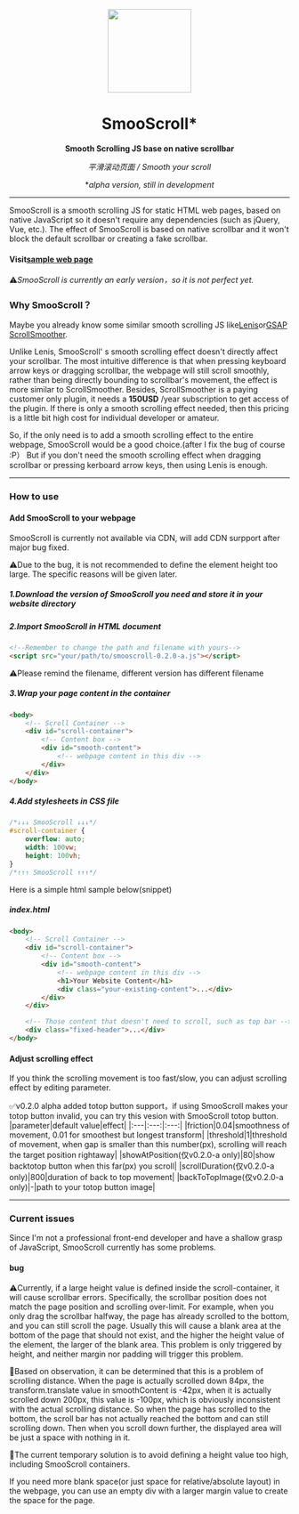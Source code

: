<div align="center">
<a href="https://shuninyu.github.io/SmooScroll">
  <img src="https://ik.imagekit.io/shunin/SmooScroll/smooscroll-logo.svg" height="150px" />
</a>

# SmooScroll*

**Smooth Scrolling JS base on native scrollbar**

*平滑滚动页面 / Smooth your scroll*

**alpha version, still in development*
</div>

---
SmooScroll is a smooth scrolling JS for static HTML web pages, based on native JavaScript so it doesn't require any dependencies (such as jQuery, Vue, etc.).
The effect of SmooScroll is based on native scrollbar and it won't block the default scrollbar or creating a fake scrollbar.
#### Visit[sample web page](https://shuninyu.github.io/SmooScroll/)

⚠️*SmooScroll is currently an early version，so it is not perfect yet.*

### Why SmooScroll？
Maybe you already know some similar smooth scrolling JS like[Lenis](https://github.com/darkroomengineering/lenis)or[GSAP ScrollSmoother](https://gsap.com/docs/v3/Plugins/ScrollSmoother/).

Unlike Lenis, SmooScroll' s smooth scrolling effect doesn't directly affect your scrollbar. The most intuitive difference is that when pressing keyboard arrow keys or dragging scrollbar, the webpage will still scroll smoothly, rather than being directly bounding to scrollbar's movement, the effect is more similar to ScrollSmoother.
Besides, ScrollSmoother is a paying customer only plugin, it needs a **150USD** /year subscription to get access of the plugin. If there is only a smooth scrolling effect needed, then this pricing is a little bit high cost for individual developer or amateur.

So, if the only need is to add a smooth scrolling effect to the entire webpage, SmooScroll would be a good choice.(after I fix the bug of course :P）
But if you don't need the smooth scrolling effect when dragging scrollbar or pressing kerboard arrow keys, then using Lenis is enough.

---
### How to use
#### Add SmooScroll to your webpage
SmooScroll is currently not available via CDN, will add CDN surpport after major bug fixed.

⚠️Due to the bug, it is not recommended to define the element height too large. The specific reasons will be given later.

##### 1.Download the version of SmooScroll you need and store it in your website directory
##### 2.Import SmooScroll in HTML document
```html
<!--Remember to change the path and filename with yours-->
<script src="your/path/to/smooscroll-0.2.0-a.js"></script>
```
⚠️Please remind the filename, different version has different filename
##### 3.Wrap your page content in the container
```html
<body>
    <!-- Scroll Container -->
    <div id="scroll-container">
        <!-- Content box -->
        <div id="smooth-content">
            <!-- webpage content in this div -->
        </div>
    </div>
</body>
```
##### 4.Add stylesheets in CSS file
```css
/*↓↓↓ SmooScroll ↓↓↓*/
#scroll-container {
    overflow: auto;
    width: 100vw;
    height: 100vh;
}
/*↑↑↑ SmooScroll ↑↑↑*/
```
Here is a simple html sample below(snippet)
##### index.html
```html
<body>
    <!-- Scroll Container -->
    <div id="scroll-container">
        <!-- Content box -->
        <div id="smooth-content">
            <!-- webpage content in this div -->
            <h1>Your Website Content</h1>
            <div class="your-existing-content">...</div>
        </div>
    </div>

    <!-- Those content that doesn't need to scroll, such as top bar -->
    <div class="fixed-header">...</div>
</body>
```

#### Adjust scrolling effect
If you think the scrolling movement is too fast/slow, you can adjust scrolling effect by editing parameter.

✅v0.2.0 alpha added totop button support，if using SmooScroll makes your totop button invalid, you can try this vesion with SmooScroll totop button.
|parameter|default value|effect|
|:---|:---:|:---:|
|friction|0.04|smoothness of movement, 0.01 for smoothest but longest transform|
|threshold|1|threshold of movement, when gap is smaller than this number(px), scrolling will reach the target position rightaway|
|showAtPosition(仅v0.2.0-a only)|80|show backtotop button when this far(px) you scroll|
|scrollDuration(仅v0.2.0-a only)|800|duration of back to top movement|
|backToTopImage(仅v0.2.0-a only)|-|path to your totop button image|

---
### Current issues
Since I'm not a professional front-end developer and have a shallow grasp of JavaScript, SmooScroll currently has some problems.
#### bug
⚠️Currently, if a large height value is defined inside the scroll-container, it will cause scrollbar errors. Specifically, the scrollbar position does not match the page position and scrolling over-limit. For example, when you only drag the scrollbar halfway, the page has already scrolled to the bottom, and you can still scroll the page. Usually this will cause a blank area at the bottom of the page that should not exist, and the higher the height value of the element, the larger of ​​the blank area. This problem is only triggered by height, and neither margin nor padding will trigger this problem.

🔎Based on observation, it can be determined that this is a problem of scrolling distance. When the page is actually scrolled down 84px, the transform.translate value in smoothContent is -42px, when it is actually scrolled down 200px, this value is -100px, which is obviously inconsistent with the actual scrolling distance. So when the page has scrolled to the bottom, the scroll bar has not actually reached the bottom and can still scrolling down. Then when you scroll down further, the displayed area will be just a space with nothing in it.

💉The current temporary solution is to avoid defining a height value too high, including SmooScroll containers.

If you need more blank space(or just space for relative/absolute layout) in the webpage, you can use an empty div with a larger margin value to create the space for the page.